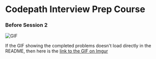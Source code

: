 # Codepath Interview Prep Course

### Before Session 2

![GIF](https://i.imgur.com/sG4FoQS.gif)

If the GIF showing the completed problems doesn't load directly in the README, then here is the [link to the GIF on Imgur](https://imgur.com/sG4FoQS)

